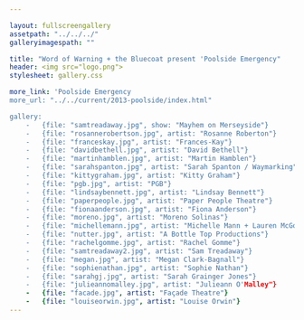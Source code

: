 ```yaml
---

layout: fullscreengallery
assetpath: "../../../"
galleryimagespath: ""

title: "Word of Warning + the Bluecoat present 'Poolside Emergency"
header: <img src="logo.png">
stylesheet: gallery.css

more_link: 'Poolside Emergency
more_url: "../../current/2013-poolside/index.html"

gallery:
    -   {file: "samtreadaway.jpg", show: "Mayhem on Merseyside"}
    -   {file: "rosannerobertson.jpg", artist: "Rosanne Roberton"}
    -   {file: "franceskay.jpg", artist: "Frances-Kay"}
    -   {file: "davidbethell.jpg", artist: "David Bethell"}
    -   {file: "martinhamblen.jpg", artist: "Martin Hamblen"}
    -   {file: "sarahspanton.jpg", artist: "Sarah Spanton / Waymarking"}
    -   {file: "kittygraham.jpg", artist: "Kitty Graham"}
    -   {file: "pgb.jpg", artist: "PGB"}
    -   {file: "lindsaybennett.jpg", artist: "Lindsay Bennett"}
    -   {file: "paperpeople.jpg", artist: "Paper People Theatre"}
    -   {file: "fionaanderson.jpg", artist: "Fiona Anderson"}
    -   {file: "moreno.jpg", artist: "Moreno Solinas"}
    -   {file: "michellemann.jpg", artist: "Michelle Mann + Lauren McGowan"}
    -   {file: "nutter.jpg", artist: "A Bottle Top Productions"}    
    -   {file: "rachelgomme.jpg", artist: "Rachel Gomme"}
    -   {file: "samtreadaway2.jpg", artist: "Sam Treadaway"}
    -   {file: "megan.jpg", artist: "Megan Clark-Bagnall"}
    -   {file: "sophienathan.jpg", artist: "Sophie Nathan"}
    -   {file: "sarahgj.jpg", artist: "Sarah Grainger Jones"}
    -   {file: "julieannomalley.jpg", artist: "Julieann O'Malley"}
    -   {file: "facade.jpg", artist: "Façade Theatre"}
    -   {file: "louiseorwin.jpg", artist: "Louise Orwin"}
---
```

